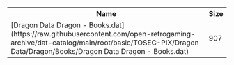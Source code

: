 <table>
<tr><th>Name</th><th>Size</th></tr>
<tr><td>
[Dragon Data Dragon - Books.dat](https://raw.githubusercontent.com/open-retrogaming-archive/dat-catalog/main/root/basic/TOSEC-PIX/Dragon Data/Dragon/Books/Dragon Data Dragon - Books.dat)
</td><td>907</td></tr>
</table>

